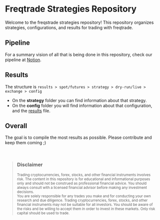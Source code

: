 # Freqtrade Strategies Repository

Welcome to the freqstrade strategies repository! This repository organizes strategies, configurations, and results for trading with freqtrade.

## Pipeline

For a summary vision of all that is being done in this repository, check our pipeline at [Notion](https://ring-girdle-006.notion.site/Freqtrade-Pipeline-b6f0e833b1c84253b591d78e7bbdf968).
## Results
The structure is `results > spot/futures > strategy > dry-run/live > exchange > config`  
- On the **strategy** folder you can find information about that strategy.  
- On the **config** folder you will find information about that configuration, and the <ins>results</ins> file.

## Overall
The goal is to compile the most results as possible. Please contribute and keep them coming ;)

<br>

> ### Disclaimer
> <sub>Trading cryptocurrencies, forex, stocks, and other financial instruments involves risk. The content in this repository is for educational and informational purposes only and should not be construed as professional financial advice. You should always consult with a licensed financial advisor before making any investment decisions.</sub>  
> <sub>You are solely responsible for any trades you make and for conducting your own research and due diligence. Trading cryptocurrencies, forex, stocks, and other financial instruments may not be suitable for all investors. You should be aware of the risks and be willing to accept them in order to invest in these markets. Only risk capital should be used to trade.</sub>

